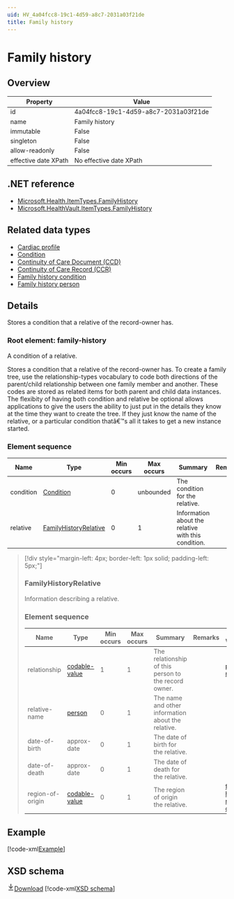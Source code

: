 ```yaml
---
uid: HV_4a04fcc8-19c1-4d59-a8c7-2031a03f21de
title: Family history
---
```


# Family history

## Overview

Property|Value
---|---
id|4a04fcc8-19c1-4d59-a8c7-2031a03f21de
name|Family history
immutable|False
singleton|False
allow-readonly|False
effective date XPath|No effective date XPath

## .NET reference
- [Microsoft.Health.ItemTypes.FamilyHistory](https://docs.microsoft.com/dotnet/api/microsoft.health.itemtypes.familyhistory)
- [Microsoft.HealthVault.ItemTypes.FamilyHistory](https://docs.microsoft.com/dotnet/api/microsoft.healthvault.itemtypes.familyhistory)

## Related data types

- [Cardiac profile](xref:HV_adaf49ad-8e10-49f8-9783-174819e97051)
- [Condition](xref:HV_7ea7a1f9-880b-4bd4-b593-f5660f20eda8)
- [Continuity of Care Document (CCD)](xref:HV_9c48a2b8-952c-4f5a-935d-f3292326bf54)
- [Continuity of Care Record (CCR)](xref:HV_1e1ccbfc-a55d-4d91-8940-fa2fbf73c195)
- [Family history condition](xref:HV_6705549b-0e3d-474e-bfa7-8197ddd6786a)
- [Family history person](xref:HV_cc23422c-4fba-4a23-b52a-c01d6cd53fdf)

## Details
Stores a condition that a relative of the record-owner has.

<a name='family-history'></a>

### Root element: family-history

A condition of a relative.

Stores a condition that a relative of the record-owner has. To create a family tree, use the relationship-types vocabulary to code both directions of the parent/child relationship between one family member and another. These codes are stored as related items for both parent and child data instances. The flexibity of having both condition and relative be optional allows applications to give the users the ability to just put in the details they know at the time they want to create the tree. If they just know the name of the relative, or a particular condition thatâ€™s all it takes to get a new instance started.

### Element sequence

Name|Type|Min occurs|Max occurs|Summary|Remarks
---|---|---|---|---|---
condition|[Condition](xref:HV_7ea7a1f9-880b-4bd4-b593-f5660f20eda8)|0|unbounded|The condition for the relative.|
relative|[FamilyHistoryRelative](#FamilyHistoryRelative)|0|1|Information about the relative with this condition.|

>[!div style="margin-left: 4px; border-left: 1px solid; padding-left: 5px;"]
>
> <a name='FamilyHistoryRelative'></a>
>
> ### FamilyHistoryRelative
>
> Information describing a relative.
>
> ### Element sequence
>
> Name|Type|Min occurs|Max occurs|Summary|Remarks|Preferred Vocabulary
> ---|---|---|---|---|---|---
> relationship|[codable-value](xref:HV_3e730686-781f-4616-aa0d-817bba8eb141#codable-value)|1|1|The relationship of this person to the record owner.||[personal-relationship](xref:HV_9e22e9c5-a032-4375-8999-20c9d00954b9)
> relative-name|[person](xref:HV_3e730686-781f-4616-aa0d-817bba8eb141#person)|0|1|The name and other information about the relative.||
> date-of-birth|approx-date|0|1|The date of birth for the relative.||
> date-of-death|approx-date|0|1|The date of death for the relative.||
> region-of-origin|[codable-value](xref:HV_3e730686-781f-4616-aa0d-817bba8eb141#codable-value)|0|1|The region of origin the relative.||[family-history-region-of-origin](xref:HV_2791a623-22ff-4d05-8017-9bd669903d60)
>
>

## Example
[!code-xml[Example](sample-xml/4a04fcc8-19c1-4d59-a8c7-2031a03f21de.xml)]

## XSD schema
[![Download](/healthvault/images/download.png)Download](xsd/family-history.3.xsd)
[!code-xml[XSD schema](xsd/family-history.3.xsd)]
